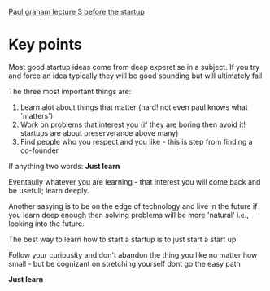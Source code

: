 [Paul graham lecture 3 before the startup](https://www.youtube.com/watch?v=ii1jcLg-eIQ&ab_channel=YCombinatorExtras)

# Key points
Most good startup ideas come from deep experetise in a subject. If you try and force an idea typically they will be good sounding but will ultimately fail

The three most important things are:
1. Learn alot about things  that matter (hard! not even paul knows what 'matters')
2. Work on problems that interest you (if they are boring then avoid it! startups are about preserverance above many)
3. Find people who you respect and you like - this is step from finding a co-founder

If anything two words:
**Just learn**

Eventaully whatever you are learning - that interest you will come back and be usefull; learn deeply.

Another sasying is to be on the edge of technology and live in the future if you learn deep enough then solving problems will be more 'natural' i.e., looking into the future.


The best way to learn how to start a startup is to just start a start up

Follow your curiousity and don't abandon the thing you like no matter how small - but be cognizant on stretching yourself dont go the easy path


**Just learn**